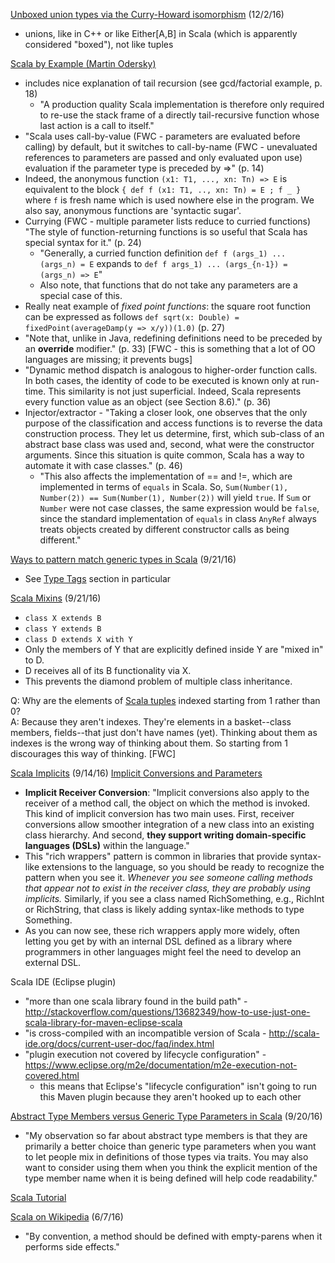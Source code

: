 [Unboxed union types via the Curry-Howard isomorphism](http://milessabin.com/blog/2011/06/09/scala-union-types-curry-howard/) (12/2/16)
* unions, like in C++ or like Either[A,B] in Scala (which is apparently considered "boxed"), not like tuples

[Scala by Example (Martin Odersky)](http://www.scala-lang.org/docu/files/ScalaByExample.pdf)
* includes nice explanation of tail recursion (see gcd/factorial example, p. 18)
  * "A production quality Scala implementation is therefore only required to re-use the stack frame of a directly tail-recursive function whose last action is a call to itself."
* "Scala uses call-by-value (FWC - parameters are evaluated before calling) by default, but it switches to call-by-name (FWC - unevaluated references to parameters are passed and only evaluated upon use) evaluation if the parameter type is preceded by =>" (p. 14)
* Indeed, the anonymous function `(x1: T1, ..., xn: Tn) => E` is equivalent to the block `{ def f (x1: T1, .., xn: Tn) = E ; f _ }` where `f` is  fresh  name  which  is  used  nowhere  else  in  the  program.   We  also  say, anonymous functions are 'syntactic sugar'.
* Currying (FWC - multiple parameter lists reduce to curried functions) "The style of function-returning functions is so useful that Scala has special syntax for it." (p. 24)
  * "Generally, a curried function definition `def f (args_1) ... (args_n) = E` expands to `def f args_1) ... (args_{n-1}) = (args_n) => E`"
  * Also note, that functions that do not take any parameters are a special case of this.
* Really neat example of _fixed point functions_: the square root function can be expressed as follows `def sqrt(x: Double) = fixedPoint(averageDamp(y => x/y))(1.0)` (p. 27)
* "Note that, unlike in Java, redefining definitions need to be preceded by an **override** modifier." (p. 33) [FWC - this is something that a lot of OO languages are missing; it prevents bugs]
* "Dynamic  method  dispatch  is  analogous  to  higher-order  function  calls.    In  both
cases, the identity of code to be executed is known only at run-time. This similarity
is not just superficial.   Indeed,  Scala represents every function value as an object
(see Section 8.6)." (p. 36)
* Injector/extractor - "Taking a closer look,  one observes that the only purpose of the classification and access functions is to reverse the data construction process.  They let us determine, first, which sub-class of an abstract base class was used and, second, what were the constructor arguments.  Since this situation is quite common,  Scala has a way to automate it with case classes." (p. 46)
  * "This also affects the implementation of == and !=, which are implemented in terms of `equals` in Scala. So, `Sum(Number(1), Number(2)) == Sum(Number(1), Number(2))` will yield `true`.   If `Sum` or `Number` were not case classes, the same expression would be `false`, since the standard implementation of `equals` in class `AnyRef` always  treats  objects  created  by  different  constructor  calls  as  being  different."

[Ways to pattern match generic types in Scala](http://www.cakesolutions.net/teamblogs/ways-to-pattern-match-generic-types-in-scala) (9/21/16)
* See [Type Tags](http://www.cakesolutions.net/teamblogs/ways-to-pattern-match-generic-types-in-scala#type-tags) section in particular

[Scala Mixins](http://www.scala-lang.org/old/node/117) (9/21/16)
* `class X extends B`
* `class Y extends B`
* `class D extends X with Y`
* Only the members of Y that are explicitly defined inside Y are "mixed in" to D.
* D receives all of its B functionality via X.
* This prevents the diamond problem of multiple class inheritance.

Q: Why are the elements of [Scala tuples](http://www.scala-lang.org/files/archive/spec/2.11/03-types.html#tuple-types) indexed starting from 1 rather than 0?<br/>
A: Because they aren't indexes.  They're elements in a basket--class members, fields--that just don't have names (yet).  Thinking about them as indexes is the wrong way of thinking about them.  So starting from 1 discourages this way of thinking. [FWC]

[Scala Implicits](http://googlyadventures.blogspot.com/2016/03/today-i-taught-someone-scala-implicits.html) (9/14/16)
[Implicit Conversions and Parameters](http://www.artima.com/pins1ed/implicit-conversions-and-parameters.html)
* **Implicit Receiver Conversion**: "Implicit conversions also apply to the receiver of a method call, the object on which the method is invoked. This kind of implicit conversion has two main uses. First, receiver conversions allow smoother integration of a new class into an existing class hierarchy. And second, **they support writing domain-specific languages (DSLs)** within the language."
* This "rich wrappers" pattern is common in libraries that provide syntax-like extensions to the language, so you should be ready to recognize the pattern when you see it. *Whenever you see someone calling methods that appear not to exist in the receiver class, they are probably using implicits.* Similarly, if you see a class named RichSomething, e.g., RichInt or RichString, that class is likely adding syntax-like methods to type Something.
* As you can now see, these rich wrappers apply more widely, often letting you get by with an internal DSL defined as a library where programmers in other languages might feel the need to develop an external DSL.

Scala IDE (Eclipse plugin)
* "more than one scala library found in the build path" - http://stackoverflow.com/questions/13682349/how-to-use-just-one-scala-library-for-maven-eclipse-scala
* "is cross-compiled with an incompatible version of Scala - http://scala-ide.org/docs/current-user-doc/faq/index.html
* "plugin execution not covered by lifecycle configuration" - https://www.eclipse.org/m2e/documentation/m2e-execution-not-covered.html
  * this means that Eclipse's "lifecycle configuration" isn't going to run this Maven plugin because they aren't hooked up to each other

[Abstract Type Members versus Generic Type Parameters in Scala](http://www.artima.com/weblogs/viewpost.jsp?thread=270195) (9/20/16)
* "My observation so far about abstract type members is that they are primarily a better choice than generic type parameters when you want to let people mix in definitions of those types via traits. You may also want to consider using them when you think the explicit mention of the type member name when it is being defined will help code readability."

[Scala Tutorial](http://www.tutorialspoint.com/scala/)

[Scala on Wikipedia](https://en.wikipedia.org/wiki/Scala_%28programming_language%29) (6/7/16)
* "By convention, a method should be defined with empty-parens when it performs side effects."